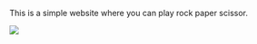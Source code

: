 This is a simple website where you can play rock paper scissor.

![](https://github.com/fahimdipto/Rock-Paper-Scissor/blob/main/ProductionScreen/Capture.png)

